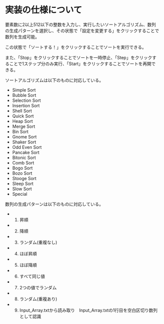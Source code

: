 # 実装の仕様について

要素数に2以上512以下の整数を入力し、実行したいソートアルゴリズム、数列の生成パターンを選択し、その状態で「設定を変更する」をクリックすることで数列を生成可能。

この状態で「ソートする！」をクリックすることでソートを実行できる。

また、「Stop」をクリックすることでソートを一時停止、「Step」をクリックすることで1ステップ分のみ実行、「Start」をクリックすることでソートを再開できる。

ソートアルゴリズムは以下のものに対応している。
+ Simple Sort
+ Bubble Sort
+ Selection Sort
+ Insertion Sort
+ Shell Sort
+ Quick Sort
+ Heap Sort
+ Merge Sort
+ Bin Sort
+ Gnome Sort
+ Shaker Sort
+ Odd Even Sort
+ Pancake Sort
+ Bitonic Sort
+ Comb Sort
+ Bogo Sort
+ Bozo Sort
+ Stooge Sort
+ Sleep Sort
+ Slow Sort
+ Special

数列の生成パターンは以下のものに対応している。
+ 1. 昇順
+ 2. 降順
+ 3. ランダム(重複なし)
+ 4. ほぼ昇順
+ 5. ほぼ降順
+ 6. すべて同じ値
+ 7. 2つの値でランダム
+ 8. ランダム(重複あり)
+ 9. Input_Array.txtから読み取り　Input_Array.txtの1行目を空白区切り数列として認識
